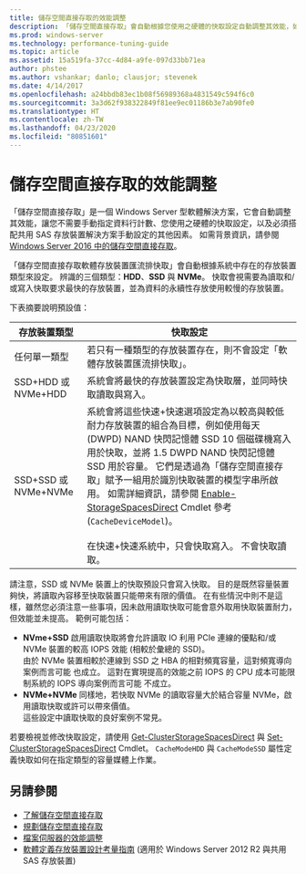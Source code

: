 ```yaml
---
title: 儲存空間直接存取的效能調整
description: 「儲存空間直接存取」會自動根據您使用之硬體的快取設定自動調整其效能，如此主題所描述。
ms.prod: windows-server
ms.technology: performance-tuning-guide
ms.topic: article
ms.assetid: 15a519fa-37cc-4d84-a9fe-097d33bb71ea
author: phstee
ms.author: vshankar; danlo; clausjor; stevenek
ms.date: 4/14/2017
ms.openlocfilehash: a24bbdb83ec1b08f56989368a4831549c594f6c0
ms.sourcegitcommit: 3a3d62f938322849f81ee9ec01186b3e7ab90fe0
ms.translationtype: HT
ms.contentlocale: zh-TW
ms.lasthandoff: 04/23/2020
ms.locfileid: "80851601"
---
```

# <a name="performance-tuning-for-storage-spaces-direct"></a>儲存空間直接存取的效能調整

「儲存空間直接存取」是一個 Windows Server 型軟體解決方案，它會自動調整其效能，讓您不需要手動指定資料行計數、您使用之硬體的快取設定，以及必須搭配共用 SAS 存放裝置解決方案手動設定的其他因素。 如需背景資訊，請參閱 [Windows Server 2016 中的儲存空間直接存取](../../../../storage/storage-spaces/storage-spaces-direct-overview.md)。

「儲存空間直接存取軟體存放裝置匯流排快取」會自動根據系統中存在的存放裝置類型來設定。 辨識的三個類型：**HDD**、**SSD** 與 **NVMe**。 快取會視需要為讀取和/或寫入快取要求最快的存放裝置，並為資料的永續性存放使用較慢的存放裝置。

下表摘要說明預設值：

| 存放裝置類型 | 快取設定 |
| --- | --- |
| 任何單一類型 | 若只有一種類型的存放裝置存在，則不會設定「軟體存放裝置匯流排快取」。 |
| SSD+HDD 或 NVMe+HDD | 系統會將最快的存放裝置設定為快取層，並同時快取讀取與寫入。 |
| SSD+SSD 或 NVMe+NVMe | 系統會將這些快速+快速選項設定為以較高與較低耐力存放裝置的組合為目標，例如使用每天 (DWPD) NAND 快閃記憶體 SSD 10 個磁碟機寫入用於快取，並將 1.5 DWPD NAND 快閃記憶體 SSD 用於容量。 它們是透過為「儲存空間直接存取」賦予一組用於識別快取裝置的模型字串所啟用。 如需詳細資訊，請參閱 [Enable-StorageSpacesDirect](https://technet.microsoft.com/library/mt589697.aspx) Cmdlet 參考 (`CacheDeviceModel`)。 <br><br>在快速+快速系統中，只會快取寫入。 不會快取讀取。 |

請注意，SSD 或 NVMe 裝置上的快取預設只會寫入快取。 目的是既然容量裝置夠快，將讀取內容移至快取裝置只能帶來有限的價值。 在有些情況中則不是這樣，雖然您必須注意一些事項，因未啟用讀取快取可能會意外取用快取裝置耐力，但效能並未提高。 範例可能包括：

* **NVme+SSD** 啟用讀取快取將會允許讀取 IO 利用 PCIe 連線的優點和/或 NVMe 裝置的較高 IOPS 效能 (相較於彙總的 SSD)。 <br>由於 NVMe 裝置相較於連線到 SSD 之 HBA 的相對頻寬容量，這對頻寬導向案例而言可能  也成立。 這對在實現提高的效能之前 IOPS 的 CPU 成本可能限制系統的 IOPS 導向案例而言可能  不成立。
* **NVMe+NVMe** 同樣地，若快取 NVMe 的讀取容量大於結合容量 NVMe，啟用讀取快取或許可以帶來價值。 <br>這些設定中讀取快取的良好案例不常見。

若要檢視並修改快取設定，請使用 [Get-ClusterStorageSpacesDirect](https://technet.microsoft.com/library/mt634616.aspx) 與 [Set-ClusterStorageSpacesDirect](https://technet.microsoft.com/library/mt763265.aspx) Cmdlet。 `CacheModeHDD` 與 `CacheModeSSD` 屬性定義快取如何在指定類型的容量媒體上作業。

## <a name="see-also"></a>另請參閱

- [了解儲存空間直接存取](../../../../storage/storage-spaces/understand-storage-spaces-direct.md)
- [規劃儲存空間直接存取](../../../../storage/storage-spaces/plan-storage-spaces-direct.md)
- [檔案伺服器的效能調整](../../role/file-server/index.md)
- [軟體定義存放裝置設計考量指南](https://technet.microsoft.com/library/mt243829.aspx) (適用於 Windows Server 2012 R2 與共用 SAS 存放裝置)

